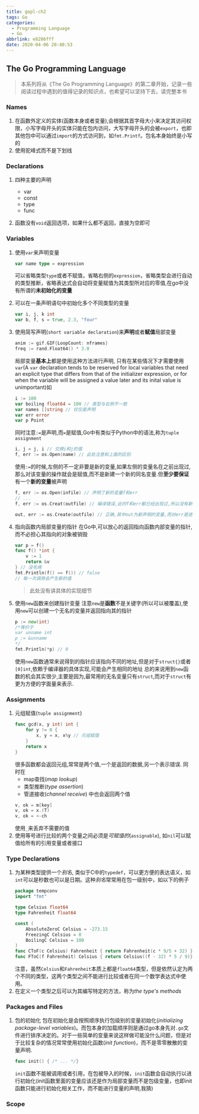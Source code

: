 ```yaml
---
title: gopl-ch2
tags: Go
categories:
  - Programming Language
  - Go
abbrlink: e8286fff
date: 2020-04-06 20:40:53
---
```



## The Go Programming Language
> 本系列将从《The Go Programming Language》的第二章开始，记录一些阅读过程中遇到的值得记录的知识点，也希望可以坚持下去，读完整本书

### Names
1. 在函数外定义的实体(函数本身或者变量),会根据其首字母大小来决定其访问权限，小写字母开头的实体只能在包内访问，大写字母开头的会被`export`，也即其他包中可以通过`import`的方式访问到，如`fmt.Printf`。包名本身始终是小写的
2. 使用驼峰式而不是下划线

### Declarations
1. 四种主要的声明
   - var
   - const
   - type
   - func

2. 函数没有`void`返回选项，如果什么都不返回，直接为空即可

### Variables
1. 使用`var`来声明变量
   ```Go
   var name type = expression
   ```
   可以省略类型`type`或者不赋值，省略右侧的`expression`，省略类型会进行自动的类型推断，省略表达式会自动将变量赋值为其类型所对应的零值,在go中没有所谓的**未初始化的变量**
2. 可以在一条声明语句中初始化多个不同类型的变量
   ```Go
   var i, j, k int
   var b, f, s = true, 2.3, "four"
   ```
3. 使用简写声明(`short variable declaration`)来**声明**或者**赋值**局部变量
   ```Go
   anim := gif.GIF{LoopCount: nframes}
   freq := rand.Float64() * 3.0
   ```
   局部变量**基本上**都是使用这种方法进行声明, 只有在某些情况下才需要使用`var`(A `var` declaration tends to be reserved for local variables that need an explicit type that differs from that of the initializer expression, or for when the variable will be assigned a value later and its inital value is unimportant)如
   ```Go
   i := 100
   var boiling float64 = 100 // 类型与右侧不一致
   var names []string // 仅仅是声明
   var err error
   var p Point
   ```
   同时注意`:=`是声明,而`=`是赋值,Go中有类似于Python中的语法,称为`tuple assignment`
   ```Go
   i, j = j, i // 交换i和j的值
   f, err := os.Open(name) // 此处注意和上面的区别
   ```
   使用`:=`的时候,左侧的不一定非要是新的变量,如果左侧的变量名在之前出现过,那么对该变量的操作就会是赋值,而不是新建一个新的同名变量.但**至少要保证**有一个**新的变量**被声明
   
   ```Go
   f, err := os.Open(infile) // 声明了新的变量f和err
   // ...
   f, err := os.Creat(outfile) // 编译错误,此时f和err都已经出现过,所以没有新的变量出现,应该使用`=`而不是`:=`

   out, err := os.Create(outfile) // 正确,其中out为新声明的变量,而对err是进行了赋值操作
   ```

4. 指向函数内局部变量的指针
   在Go中,可以放心的返回指向函数内部变量的指针,而不必担心其指向的对象被销毁
   ```Go
   var p = f()
   func f() *int {
       v := 1
       return &v
   } // 没毛病
   fmt.Println(f() == f()) // false
   // 每一次调用会产生新的值
   ```
   > 此处没有讲具体的实现细节

5. 使用`new`函数来创建指针变量
   注意`new`是**函数**不是关键字(所以可以被覆盖),使用`new`可以创建一个无名的变量并返回指向其的指针
   ```Go
   p := new(int) 
   /*等价于
   var unname int
   p := &unname
   */
   fmt.Println(*p) // 0
   ```
   使用`new`函数通常来说得到的指针应该指向不同的地址,但是对于`struct{}`或者`[0]int`,依赖于编译器的具体实现,可能会产生相同的地址
   总的来说用到`new`函数的机会其实很少,主要是因为,最常用的无名变量只有`struct`,而对于`struct`有更为方便的字面量来表示.

### Assignments
1. 元组赋值(`tuple assignment`)
   ```Go
   func gcd(x, y int) int {
       for y != 0 {
           x, y = x, x%y // 元组赋值
       }
       return x
   }
   ```
   很多函数都会返回元组,常常是两个值,一个是返回的数据,另一个表示错误. 同时在
   - map查找(*map lookup*)
   - 类型推断(*type assertion*)
   - 管道接收(*channel receive*)
   中也会返回两个值
   ```Go
   v, ok = m[key]
   v, ok = x.(T)
   v, ok = <-ch
   ```
   使用`_`来丢弃不需要的值
2. 使用等号进行比较的两个变量之间必须是*可赋值的*(`assignable`), 如`nil`可以赋值给所有的引用变量或者接口

### Type Declarations
1. 为某种类型提供一个*别名*, 类似于C中的`typedef`，可以更方便的表达语义，如`int`可以是秒数也可以是日期。这种*别名*常常用在包一级别中，如以下的例子
   ```Go
   package tempconv
   import "fmt"

   type Celsius float64
   type Fahrenheit float64

   const (
       AbsoluteZeroC Celsius = -273.15
       FreezingC Celsius = 0
       BoilingC Celsius = 100
   )
   func CToF(c Celsius) Fahrenheit { return Fahrenheit(c * 9/5 + 32) }
   func FToC(f Fahrenheit) Celsius { return Celsius((f - 32) * 5 / 9)}
   ```
   注意，虽然`Celsius`和`Fahrenheit`本质上都是`float64`类型，但是依然认定为两个不同的类型，这两个类型之间不能进行比较或者在同一个数学表达式中使用。
2. 在定义一个类型之后可以为其编写特定的方法，称为*the type's methods*

### Packages and Files
1. 包的初始化
   包在初始化是会按照顺序执行包级别的变量初始化(*initializing package-level variables*)。而包本身的加载顺序则是通过go本身先对`.go`文件进行排序决定的。对于一些简单的变量来说这样做可能没什么问题，但是对于比较复杂的情况常常使用初始化函数(*init function*)，而不是零零散散的变量声明.
   ```Go
   func init() { /* ... */}
   ```
   `init`函数不能被调用或者引用，在包被导入的时候，`init`函数会自动执行以进行初始化(init函数里面的变量应该还是作为局部变量而不是包级变量，也即init函数只能进行初始化相关工作，而不能进行变量的声明,我猜)

### Scope
